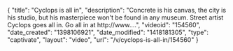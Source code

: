 {
    "title": "Cyclops is all in",
    "description": "Concrete is his canvas, the city is his studio, but his masterpiece won't be found in any museum. Street artist Cyclops goes all in. Go all in at http:\/\/www....",
    "videoid": "154560",
    "date_created": "1398106921",
    "date_modified": "1418181305",
    "type": "captivate",
    "layout": "video",
    "url": "\/v\/cyclops-is-all-in\/154560"
}
